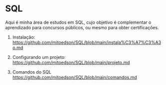 # SQL

Aqui é minha área de estudos em SQL, cujo objetivo é complementar o aprendizado para concursos públicos, ou mesmo para obter certificações. 

1. Instalação:<br>
https://github.com/mitoedson/SQL/blob/main/instala%C3%A7%C3%A3o.md

2. Configurando um projeto:<br>
https://github.com/mitoedson/SQL/blob/main/projeto.md

3. Comandos do SQL<br>
https://github.com/mitoedson/SQL/blob/main/comandos.md
